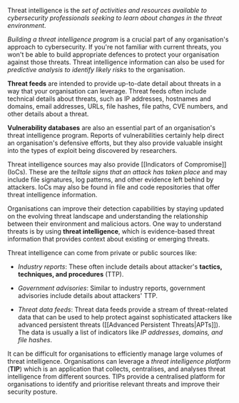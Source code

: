 
Threat intelligence is the *set of activities and resources available to cybersecurity professionals seeking to learn about changes in the threat environment*.

*Building a threat intelligence program* is a crucial part of any organisation's approach to cybersecurity. If you're not familiar with current threats, you won't be able to build appropriate defences to protect your organisation against those threats. Threat intelligence information can also be used for *predictive analysis to identify likely risks* to the organisation.

**Threat feeds** are intended to provide up-to-date detail about threats in a way that your organisation can leverage. Threat feeds often include technical details about threats, such as IP addresses, hostnames and domains, email addresses, URLs, file hashes, file paths, CVE numbers, and other details about a threat.

**Vulnerability databases** are also an essential part of an organisation's threat intelligence program. Reports of vulnerabilities certainly help direct an organisation's defensive efforts, but they also provide valuable insight into the types of exploit being discovered by researchers.

Threat intelligence sources may also provide [[Indicators of Compromise]] (IoCs). These are the *telltale signs that an attack has taken place* and may include file signatures, log patterns, and other evidence left behind by attackers. IoCs may also be found in file and code repositories that offer threat intelligence information.

Organisations can improve their detection capabilities by staying updated on the evolving threat landscape and understanding the relationship between their environment and malicious actors. One way to understand threats is by using **threat intelligence**, which is evidence-based threat information that provides context about existing or emerging threats. 

Threat intelligence can come from private or public sources like:

- *Industry reports*: These often include details about attacker's **tactics, techniques, and procedures** (TTP).

- *Government advisories*: Similar to industry reports, government advisories include details about attackers' TTP. 

- *Threat data feeds*: Threat data feeds provide a stream of threat-related data that can be used to help protect against sophisticated attackers like advanced persistent threats ([[Advanced Persistent Threats|APTs]]). The data is usually a list of indicators like *IP addresses*, *domains, and file hashes*.

It can be difficult for organisations to efficiently manage large volumes of threat intelligence. Organisations can leverage a *threat intelligence platform* (**TIP**) which is an application that collects, centralises, and analyses threat intelligence from different sources. TIPs provide a centralised platform for organisations to identify and prioritise relevant threats and improve their security posture.